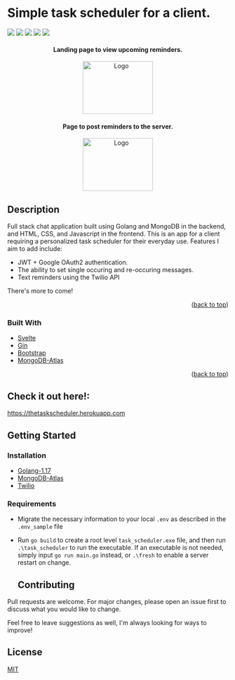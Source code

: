 # Simple task scheduler for a client.

![](https://img.shields.io/badge/made%20by-DarienMiller-blue)
![](https://img.shields.io/badge/Golang-1.17-yellow)
![](https://img.shields.io/badge/build-passing-green)
![](https://img.shields.io/badge/MongoDB-green)
![](https://img.shields.io/badge/Twilio-red)

<div align="center">
  <h4> Landing page to view upcoming reminders.</h4>
  <img src="./client/img/example1.PNG" alt="Logo" width="160" height="120">
  <br/>
  <h4> Page to post reminders to the server.</h4>
  <img src="./client/img/example2.PNG" alt="Logo" width="160" height="120">
</div>

## Description

Full stack chat application built using Golang and MongoDB in the backend, and HTML, CSS, and Javascript in the frontend. This is an app for a client requiring a personalized task scheduler for their everyday use. Features I aim to add include:

 - JWT + Google OAuth2 authentication.
 - The ability to set single occuring and re-occuring messages.
 - Text reminders using the Twilio API

 There's more to come!

<p align="right">(<a href="#top">back to top</a>)</p>

### Built With

* [Svelte](https://svelte.dev/)
* [Gin](https://laravel.com)
* [Bootstrap](https://getbootstrap.com)
* [MongoDB-Atlas](https://www.mongodb.com/cloud/atlas)

<p align="right">(<a href="#top">back to top</a>)</p>


 ## Check it out here!:
https://thetaskscheduler.herokuapp.com

 ## Getting Started

 ### Installation
 * [Golang-1.17](https://go.dev/learn/)
 * [MongoDB-Atlas](https://www.mongodb.com/cloud/atlas)
 * [Twilio](https://www.twilio.com/try-twilio)

### Requirements
* Migrate the necessary information to your local `.env` as described in the `.env_sample` file
* Run `go build` to create a root level `task_scheduler.exe` file, and then run `.\task_scheduler` to run the executable. If an executable is not needed, simply input `go run main.go` instead, or `.\fresh` to enable a server restart on change.

  ## Contributing
Pull requests are welcome. For major changes, please open an issue first to discuss what you would like to change.

Feel free to leave suggestions as well, I'm always looking for ways to improve!

  ## License
[MIT](https://choosealicense.com/licenses/mit/)